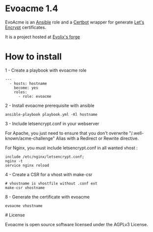 # Evoacme 1.4

EvoAcme is an [Ansible](https://www.ansible.com/) role and a [Certbot](https://certbot.eff.org) wrapper for generate [Let's Encrypt](https://letsencrypt.org/) certificates.

It is a project hosted at [Evolix's forge](https://forge.evolix.org/projects/ansible-roles/repository/revisions/master/show/evoacme)

# How to install

1 - Create a playbook with evoacme role

~~~
---
  - hosts: hostname
    become: yes
    roles:
      - role: evoacme
~~~

2 - Install evoacme prerequisite with ansible

~~~
ansible-playbook playbook.yml -Kl hostname
~~~

3 - Include letsencrypt.conf in your webserver

For Apache, you just need to ensure that you don't overwrite "/.well-known/acme-challenge" Alias with a Redirect or Rewrite directive.

For Nginx, you must include letsencrypt.conf in all wanted vhost :

~~~
include /etc/nginx/letsencrypt.conf;
nginx -t
service nginx reload
~~~

4 - Create a CSR for a vhost with make-csr

~~~
# vhostname is vhostfile without .conf ext
make-csr vhostname
~~~

8 - Generate the certificate with evoacme

~~~
evoacme vhostname
~~~

# License

Evoacme is open source software licensed under the AGPLv3 License.
